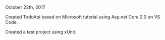 October 22th, 2017

Created TodoApi based on Microsoft tutorial using Asp.net Core 2.0 on VS Code.

Created a test project using xUnit.
